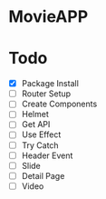 # MovieAPP

# Todo

- [x] Package Install
- [ ] Router Setup
- [ ] Create Components
- [ ] Helmet
- [ ] Get API
- [ ] Use Effect
- [ ] Try Catch
- [ ] Header Event
- [ ] Slide
- [ ] Detail Page
- [ ] Video
